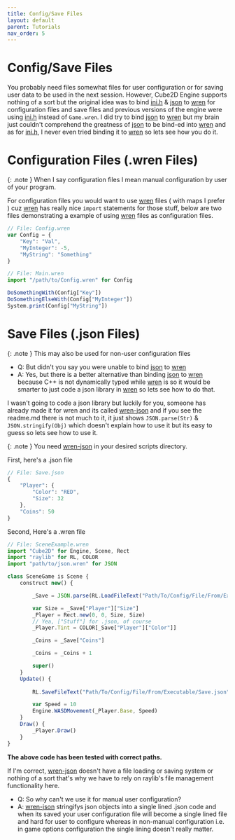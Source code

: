 ```yaml
---
title: Config/Save Files
layout: default
parent: Tutorials
nav_order: 5
---
```


# Config/Save Files
You probably need files somewhat files for user configuration or for saving user data to be used in the next session. However, Cube2D Engine supports nothing of a sort but the original idea was to bind [ini.h] & [json] to [wren] for configuration files and save files and previous versions of the engine were using [ini.h] instead of `Game.wren`. I did try to bind [json] to [wren] but my brain just couldn't comprehend the greatness of [json] to be bind-ed into [wren] and as for [ini.h], I never even tried binding it to [wren] so lets see how you do it.

# Configuration Files (.wren Files)

{: .note }
When I say configuration files I mean manual configuration by user of your program.

For configuration files you would want to use [wren] files ( with maps I prefer ) cuz [wren] has really nice `import` statements for those stuff, below are two files demonstrating a example of using [wren] files as configuration files.

```js
// File: Config.wren
var Config = {
	"Key": "Val",
	"MyInteger": -5,
	"MyString": "Something"
}
```  
```js
// File: Main.wren
import "/path/to/Config.wren" for Config

DoSomethingWith(Config["Key"])
DoSomethingElseWith(Config["MyInteger"])
System.print(Config["MyString"])

```

# Save Files (.json Files)
{: .note }
This may also be used for non-user configuration files

- Q: But didn't you say you were unable to bind [json] to [wren]
- A: Yes, but there is a better alternative than binding [json] to [wren] because C++ is not dynamically typed while [wren] is so it would be smarter to just code a json library in [wren] so lets see how to do that.

I wasn't going to code a json library but luckily for you, someone has already made it for wren and its called [wren-json] and if you see the readme.md there is not much to it, it just shows `JSON.parse(Str)` & `JSON.stringify(Obj)` which doesn't explain how to use it but its easy to guess so lets see how to use it.

{: .note }
You need [wren-json] in your desired scripts directory.

First, here's a .json file
```js
// File: Save.json
{
	"Player": {
		"Color": "RED",
		"Size": 32
	},
	"Coins": 50
}
```

Second, Here's a .wren file
```js
// File: SceneExample.wren
import "Cube2D" for Engine, Scene, Rect
import "raylib" for RL, COLOR
import "path/to/json.wren" for JSON

class SceneGame is Scene {
	construct new() {

		_Save = JSON.parse(RL.LoadFileText("Path/To/Config/File/From/Executable/Save.json"))

		var Size = _Save["Player"]["Size"]
		_Player = Rect.new(0, 0, Size, Size)
		// Yea, ["Stuff"] for .json, of course
		_Player.Tint = COLOR[_Save["Player"]["Color"]]

		_Coins = _Save["Coins"]

		_Coins = _Coins + 1

		super()
	}
	Update() {
		
		RL.SaveFileText("Path/To/Config/File/From/Executable/Save.json", JSON.stringify(_Save))

		var Speed = 10
		Engine.WASDMovement(_Player.Base, Speed)
	}
	Draw() {
		_Player.Draw()
	}
}
```

**The above code has been tested with correct paths.**

If I'm correct, [wren-json] doesn't have a file loading or saving system or nothing of a sort that's why we have to rely on raylib's file management functionality here.

- Q: So why can't we use it for manual user configuration?
- A: [wren-json] stringifys json objects into a single lined .json code and when its saved your user configuration file will become a single lined file and hard for user to configure whereas in non-manual configuration i.e. in game options configuration the single lining doesn't really matter.

[ini.h]: https://giosali.github.io/ini.h/
[json]: https://json.nlohmann.me/
[wren]: https://wren.io
[wren-json]: https://github.com/brandly/wren-json
